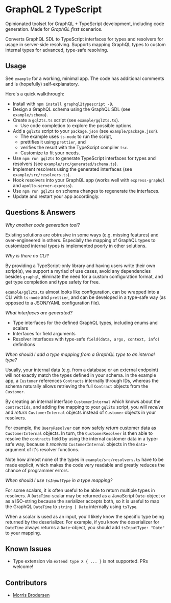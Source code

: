 # GraphQL 2 TypeScript

Opinionated toolset for GraphQL + TypeScript development,
including code generation. Made for *GraphQL first* scenarios.

Converts GraphQL SDL to TypeScript interfaces for types and resolvers
for usage in server-side resolving.
Supports mapping GraphQL types to custom internal types
for advanced, type-safe resolving.

## Usage

See `example` for a working, minimal app.
The code has additional comments and is (hopefully) self-explanatory.

Here's a quick walkthrough:

- Install with `npm install graphql2typescript -D`.
- Design a GraphQL schema using the GraphQL SDL (see `example/schema`).
- Create a `gql2ts.ts` script (see `example/gql2ts.ts`).
  - Use code completion to explore the possible options.
- Add a `gql2ts` script to your `package.json` (see `example/package.json`).
  - The example uses `ts-node` to run the script,
  - prettifies it using `prettier`, and
  - verifies the result with the TypeScript compiler `tsc`.
  - Customize to fit your needs.
- Use `npm run gql2ts` to generate TypeScript interfaces for types and resolvers (see `example/src/generated/schema.ts`).
- Implement resolvers using the generated interfaces (see `example/src/resolvers.ts`).
- Hook resolvers into your GraphQL app (works well with `express-graphql` and `apollo-server-express`).
- Use `npm run gql2ts` on schema changes to regenerate the interfaces.
- Update and restart your app accordingly.

## Questions & Answers

*Why another code generation tool?*

Existing solutions are obtrusive in some ways (e.g. missing features)
and over-engineered in others.
Especially the mapping of GraphQL types to customized internal types
is implemented poorly in other solutions.

*Why is there no CLI?*

By providing a TypeScript-only library and having users write
their own script(s), we support a myriad of use cases,
avoid any dependencies besides `graphql`,
eliminate the need for a custom configuration format,
and get type completion and type safety for free.

`example/gql2ts.ts` almost looks like configuration, can be wrapped
into a CLI with `ts-node` and `prettier`,
and can be developed in a type-safe way
(as opposed to a JSON/YAML configuration file).

*What interfaces are generated?*

- Type interfaces for the defined GraphQL types, including enums and scalars
- Interfaces for field arguments
- Resolver interfaces with type-safe `field(data, args, context, info)` definitions

*When should I add a type mapping from a GraphQL type to an internal type?*

Usually, your internal data (e.g. from a database or an external endpoint)
will not exactly match the types defined in your schema. In the example app,
a `Customer` references `Contracts` internally through IDs, whereas
the schema naturally allows retrieving the full `Contract` objects
from the `Customer`.

By creating an internal interface `CustomerInternal`
which knows about the `contractIds`, and adding
the mapping to your `gql2ts` script, you will *receive* and *return*
`CustomerInternal` objects instead of `Customer` objects in your resolvers.

For example, the `QueryResolver` can now safely *return* customer data as
`CustomerInternal` objects.
In turn, the `CustomerResolver` is then able to resolve the `contracts` field
by using the internal customer data in a type-safe way,
because it *receives* `CustomerInternal` objects in the `data`-argument
of it's resolver functions.

Note how almost none of the types in `example/src/resolvers.ts`
have to be made explicit, which makes the code very readable and
greatly reduces the chance of programmer errors.

*When should I use `tsInputType` in a type mapping?*

For some scalars, it is often useful to be able to return multiple types
in resolvers. A `DateTime`-scalar may be returned as a JavaScript
`Date`-object or as a ISO-string because the serializer accepts both,
so it is useful to map the GraphQL `DateTime` to `string | Date`
internally using `tsType`.

When a scalar is used as an input, you'll likely know the specific
type being returned by the deserializer. For example, if you know
the deserializer for `DateTime` always returns a `Date`-object,
you should add `tsInputType: "Date"` to your mapping.

## Known Issues

- Type extension via `extend type X { ... }` is not supported. PRs welcome!

## Contributors

- [Morris Brodersen](https://morrisbrodersen.de)